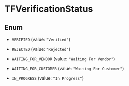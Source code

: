 

# TFVerificationStatus

## Enum


* `VERIFIED` (value: `"Verified"`)

* `REJECTED` (value: `"Rejected"`)

* `WAITING_FOR_VENDOR` (value: `"Waiting For Vendor"`)

* `WAITING_FOR_CUSTOMER` (value: `"Waiting For Customer"`)

* `IN_PROGRESS` (value: `"In Progress"`)



